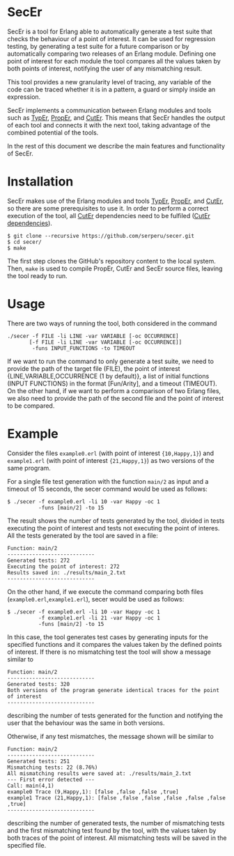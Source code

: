 # SecEr

SecEr is a tool for Erlang able to automatically generate a test suite that checks the behaviour of a point of interest. It can be used for regression testing, by generating a test suite for a future comparison or by automatically comparing two releases of an Erlang module. Defining one point of interest for each module the tool compares all the values taken by both points of interest, notifying the user of any mismatching result.

This tool provides a new granularity level of tracing, any variable of the code can be traced whether it is in a pattern, a guard or simply inside an expression.

SecEr implements a communication between Erlang modules and tools such as [TypEr](https://github.com/erlang/typer), [PropEr](https://github.com/manopapad/proper), and [CutEr](https://github.com/aggelgian/cuter). This means that SecEr handles the output of each tool and connects it with the next tool, taking advantage of the combined potential of the tools.

<!--Note: Our tool implements the module typer_mod.erl with several modifications over the typer.erl stardard library module (in the dialyzer library). This implementation performs some calls to the typer.erl module. This module can present differences between Erlang versions and this could lead to unexpected execution errors. SecEr has been implemented and tested with the Erlang version 19.2.3, and the typer version 0.9.11.-->

In the rest of this document we describe the main features and functionality of SecEr.

Installation
============
SecEr makes use of the Erlang modules and tools [TypEr](https://github.com/erlang/typer), [PropEr](https://github.com/manopapad/proper), and [CutEr](https://github.com/aggelgian/cuter), so there are some prerequisites to use it.
In order to perform a correct execution of the tool, all [CutEr](https://github.com/aggelgian/cuter) dependencies need to be fulfiled ([CutEr dependencies](https://github.com/aggelgian/cuter/blob/master/README.md)). 

	$ git clone --recursive https://github.com/serperu/secer.git
	$ cd secer/
	$ make 

The first step clones the GitHub's repository content to the local system. Then, `make` is used to compile PropEr, CutEr and SecEr source files, leaving the tool ready to run.

Usage
=====

There are two ways of running the tool, both considered in the command

    ./secer -f FILE -li LINE -var VARIABLE [-oc OCCURRENCE] 
           [-f FILE -li LINE -var VARIABLE [-oc OCCURRENCE]]
            -funs INPUT_FUNCTIONS -to TIMEOUT

If we want to run the command to only generate a test suite, we need to provide the path of the target file (FILE), the point of interest {LINE,VARIABLE,OCCURRENCE (1 by default)}, a list of initial functions (INPUT FUNCTIONS) in the format [Fun/Arity], and a timeout (TIMEOUT). On the other hand, if we want to perform a comparison of two Erlang files, we also need to provide the path of the second file and the point of interest to be compared.

Example
=======
Consider the files `example0.erl` (with point of interest `{10,Happy,1}`) and `example1.erl` (with point of interest `{21,Happy,1}`) as two versions of the same program. 

For a single file test generation with the function `main/2` as input and a timeout of 15 seconds, the secer command would be used as follows:
	
    $ ./secer -f example0.erl -li 10 -var Happy -oc 1 
              -funs [main/2] -to 15

The result shows the number of tests generated by the tool, divided in tests executing the point of interest and tests not executing the point of interes. All the tests generated by the tool are saved in a file:

	Function: main/2
	----------------------------
	Generated tests: 272
	Executing the point of interest: 272
	Results saved in: ./results/main_2.txt
	----------------------------

On the other hand, if we execute the command comparing both files (`example0.erl`,`example1.erl`), secer would be used as follows:

    $ ./secer -f example0.erl -li 10 -var Happy -oc 1 
              -f example1.erl -li 21 -var Happy -oc 1
              -funs [main/2] -to 15

In this case, the tool generates test cases by generating inputs for the specified functions and it compares the values taken by the defined points of interest. If there is no mismatching test the tool will show a message similar to

	Function: main/2
	----------------------------
	Generated tests: 320
	Both versions of the program generate identical traces for the point of interest
	----------------------------

describing the number of tests generated for the function and notifying the user that the behaviour was the same in both versions.

Otherwise, if any test mismatches, the message shown will be similar to

	Function: main/2
	----------------------------
	Generated tests: 251
	Mismatching tests: 22 (8.76%)
	All mismatching results were saved at: ./results/main_2.txt 
	--- First error detected ---
	Call: main(4,1)
	example0 Trace (9,Happy,1): [false ,false ,false ,true]
	example1 Trace (21,Happy,1): [false ,false ,false ,false ,false ,false ,true]
	----------------------------

describing the number of generated tests, the number of mismatching tests and the first mismatching test found by the tool, with the values taken by both traces of the point of interest. All mismatching tests will be saved in the specified file.

